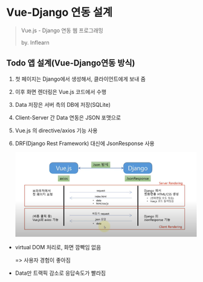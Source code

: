 # Vue-Django 연동 설계

> Vue.js - Django 연동 웹 프로그래밍
>
> by. Inflearn



## Todo 앱 설계(Vue-Django연동 방식)

1. 첫 페이지는 Django에서 생성해서, 클라이언트에게 보내 줌

2. 이후 화면 렌더링은 Vue.js 코드에서 수행

3. Data 저장은 서버 측의 DB에 저장(SQLite)

4. Client-Server 간 Data 연동은 JSON 포맷으로

5. Vue.js 의 directive/axios 기능 사용

6. DRF(Django Rest Framework) 대신에 JsonResponse 사용

   ![image-20200609231111250](image-20200609231111250.png)



- virtual DOM 처리로, 화면 깜빡임 없음

  => 사용자 경험이 좋아짐

- Data만 트랙픽 감소로 응답속도가 빨라짐